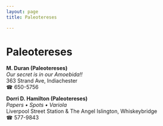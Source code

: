 ```yaml
---
layout: page 
title: Paleotereses

---
```



# Paleotereses


 **M. Duran (Paleotereses)**  
_Our secret is in our Amoebida!!_  
363 Strand Ave, Indiachester  
☎ 650-5756

**Dorri D. Hamilton (Paleotereses)**  
_Papers • Spots • Variola_  
Liverpool Street Station & The Angel Islington, Whiskeybridge  
☎ 577-9843

